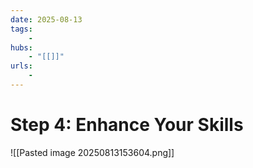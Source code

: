 ```yaml
---
date: 2025-08-13
tags:
    -
hubs:
    - "[[]]"
urls:
    -
---
```


# Step 4: Enhance Your Skills

![[Pasted image 20250813153604.png]]

